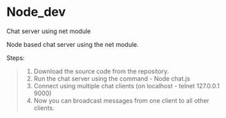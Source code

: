 # Node_dev
Chat server using net module

Node based chat server using the net module.

Steps:
>1. Download the source code from the repository.
>2. Run the chat server using the command - Node chat.js
>3. Connect using multiple chat clients (on localhost - telnet 127.0.0.1 9000)
>4. Now you can broadcast messages from one client to all other clients.
